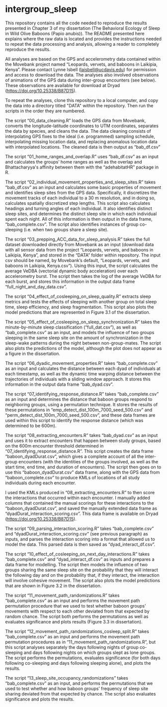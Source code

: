 # intergroup_sleep

This repository contains all the code needed to reproduce the results presented in Chapter 3 of my dissertation (The Behavioral Ecology of Sleep in Wild Olive Baboons (Papio anubis)). The README presented here explains where the raw data is located and provides the instructions needed to repeat the data processing and analysis, allowing a reader to completely reproduce the results.

All analyses are based on the GPS and accelerometry data contained within the Movebank project named “Leopards, vervets, and baboons in Laikipia, Kenya”. Please contact Lynne Isbell (laisbell@ucdavis.edu) for permission and access to download the data. The analyses also involved observations of animations of the GPS data during inter-group encounters (see below). These observations are available for download at Dryad (https://doi.org/10.25338/B87D15).

To repeat the analyses, clone this repository to a local computer, and copy the data into a directory titled "DATA" within the repository. Then run the scripts in the order they are numbered.


The script “00_data_cleaning.R” loads the GPS data from Movebank, converts the longitude-latitude coordinates to UTM coordinates, separates the data by species, and cleans the data. The data cleaning consists of interpolating GPS fixes to the ideal (i.e. programmed) sampling schedule, interpolating missing location data, and replacing anomalous location data with interpolated locations. The cleaned data is then output as “bab_df.csv”

The script “01_home_ranges_and_overlap.R” uses “bab_df.csv” as an input and calculates the groups’ home ranges as well as the overlap and Bhattacharyya's affinity between them with the “adehabitatHR” package in R. 

The script “02_individual_movement_properties_and_sleep_sites.R” takes “bab_df.csv” as an input and calculates some basic properties of movement and identifies sleep sites from the GPS data. Specifically, it discretizes the movement tracks of each individual to a 30 m resolution, and in doing so, calculates spatially discretized step lengths. This script also calculates headings and turning angles of each individual. It also identifies distinct sleep sites, and determines the distinct sleep site in which each individual spent each night. All of this information is then output in the data frame, “bab_complete.csv”.  The script also identifies instances of group co-sleeping (i.e. when two groups share a sleep site).

The script “03_prepping_ACC_data_for_sleep_analysis.R” takes the full dataset downloaded directly from Movebank as an input (download data with all sensor data from the project “Leopards, vervets, and baboons in Laikipia, Kenya”, and stored in the “DATA” folder within repository. The input csv should be named, by Movebank’s default, “Leopards, vervets, and baboons in Laikipia, Kenya.csv”). Using this input, the script calculates the average VeDBA (vectorial dynamic body acceleration) over each accelerometry burst. The script then takes the log of the average VeDBA for each burst, and stores this information in the output data frame “full_night_and_day_data.csv”. 

The script “04_effect_of_cosleeping_on_sleep_quality.R” extracts sleep metrics and tests the effects of sleeping with another group on total sleep time, sleep efficiency, and sleep fragmentation. This script also plots the model predictions that are represented in Figure 3.1 of the dissertation.

The script “05_effect_of_cosleeping_on_sleep_synchronization.R” takes the minute-by-minute sleep classification (“full_dat.csv”), as well as “bab_complete.csv” as an input, and models the influence of two groups sleeping in the same sleep site on the amount of synchronization in the sleep-wake patterns during the night between non-group-mates. The script also plots the predictions of the model, although the plot does not appear as a figure in the dissertation.

The script “06_dyadic_movement_properties.R” takes “bab_complete.csv” as an input and calculates the distance between each dyad of individuals at each timestamp, as well as the dynamic time warping distance between the trajectories of individuals with a sliding window approach. It stores this information in the output data frame “bab_dyad.csv”.

The script “07_identifying_response_distance.R” takes “bab_complete.csv” as an input and determines the distance that baboon groups respond to neighboring groups, using a permutation technique. It stores the results of these permutations in “emp_detect_dist_100m_7000_seed_500.csv” and “perm_detect_dist_100m_7000_seed_500.csv”, and these data frames are used within this script to identify the response distance (which was determined to be 600m).

The script “08_extracting_encounters.R” takes “bab_dyad.csv” as an input and uses it to extract encounters that happen between study groups, based on the 600m encounter threshold determined in “07_identifying_response_distance.R”. This script creates the data frame “baboon_dyadDurat.csv”, which gives a complete account of all the inter-group encounters (with the identities of the groups involved, as well as the start time, end time, and duration of encounters). The script then goes on to use this “baboon_dyadDurat.csv” data frame, along with the GPS data from “baboon_complete.csv” to produce KMLs of locations of all study individuals during each encounter.

I used the KMLs produced in “08_extracting_encounters.R” to then score the interactions that occurred within each encounter. I manually added columns that contained the manual scorings for these interactions to the “baboon_dyadDurat.csv”, and saved the manually extended data frame as “dyadDurat_interaction_scoring.csv”. This data frame is available on Dryad (https://doi.org/10.25338/B87D15).

The script “09_parsing_interaction_scoring.R”  takes “bab_complete.csv” and “dyadDurat_interaction_scoring.csv” (see previous paragraph) as inputs, and parses the interaction scoring into a format that allowed us to model the data. This parsed data is then saved as “dyad_interact_df.csv”.

The script “10_effect_of_cosleeping_on_next_day_interactions.R” takes “bab_complete.csv” and “dyad_interact_df.csv” as inputs and prepares a data frame for modelling. The script then models the influence of two groups sharing the same sleep site on the probability that they will interact the following day and on the probability that, if they interact, the interaction will involve cohesive movement. The script also plots the model predictions that are shown in Figure 3.2 in the dissertation.

The script “11_movement_path_randomizations.R” takes “bab_complete.csv” as an input and performs the movement path permutation procedure that we used to test whether baboon groups’ movements with respect to each other deviated from that expected by random chance. The script both performs the permutations as well as evaluates significance and plots results (Figure 3.3 in dissertation).

The script “12_movement_path_randomizations_cosleep_split.R” takes “bab_complete.csv” as an input and performs the movement path permutation procedures as in “11_movement_path_randomizations.R”, but this script analyses separately the days following nights of group co-sleeping and days following nights on which groups slept as lone groups. The script performs the permutations, evaluates significance (for both days following co-sleeping and days following sleeping alone), and plots the results.

The script “13_sleep_site_occupancy_randomizations” takes “bab_complete.csv” as an input, and performs the permutations that we used to test whether and how baboon groups’ frequency of sleep site sharing deviated from that expected by chance. The script also evaluates significance and plots the results. 




